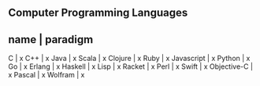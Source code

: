 ## Computer Programming Languages

name | paradigm
----------------------------------
C | x
C++ | x
Java | x
Scala | x
Clojure | x
Ruby | x
Javascript | x
Python | x
Go | x
Erlang | x
Haskell | x
Lisp | x
Racket | x
Perl | x
Swift | x
Objective-C | x
Pascal | x
Wolfram | x